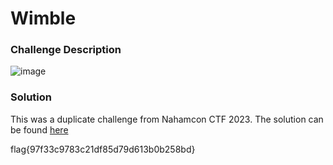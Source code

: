 # Wimble

### Challenge Description
![image](https://github.com/LazyTitan33/CTF-Writeups/assets/80063008/468c6246-07a9-49d3-8f2a-e5ea567476b5)

### Solution
This was a duplicate challenge from Nahamcon CTF 2023. The solution can be found [here](https://github.com/LazyTitan33/CTF-Writeups/blob/main/Nahamcon-2023/Forensics/Fetch.md)

flag{97f33c9783c21df85d79d613b0b258bd}
